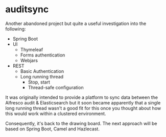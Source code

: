 # auditsync

Another abandoned project but quite a useful investigation into the following:

- Spring Boot
- UI
  - Thymeleaf
  - Forms authentication
  - Webjars
- REST
  - Basic Authentication
  - Long running thread
    - Stop, start
    - Thread-safe configuration

It was originally intended to provide a platform to sync data between the Alfresco audit & Elasticsearch but it soon became apparently that a single long running thread wasn't a good fit for this once you thought about how this would work within a clustered environment.

Consequently, it's back to the drawing board. The next approach will be based on Spring Boot, Camel and Hazlecast.